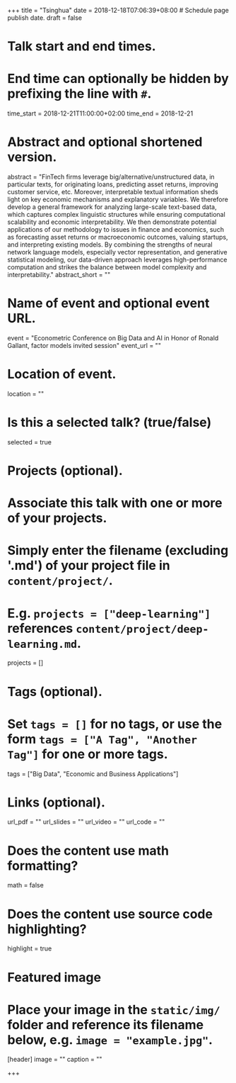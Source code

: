 +++
title = "Tsinghua"
date = 2018-12-18T07:06:39+08:00  # Schedule page publish date.
draft = false

# Talk start and end times.
#   End time can optionally be hidden by prefixing the line with `#`.
time_start = 2018-12-21T11:00:00+02:00
time_end = 2018-12-21

# Abstract and optional shortened version.
abstract = "FinTech firms leverage big/alternative/unstructured data, in particular texts, for originating loans, predicting asset returns, improving customer service, etc. Moreover, interpretable textual information sheds light on key economic mechanisms and explanatory variables. We therefore develop a general framework for analyzing large-scale text-based data, which captures complex linguistic structures while ensuring computational scalability and economic interpretability. We then demonstrate potential applications of our methodology to issues in finance and economics, such as forecasting asset returns or macroeconomic outcomes, valuing startups, and interpreting existing models. By combining the strengths of neural network language models, especially vector representation, and generative statistical modeling, our data-driven approach leverages high-performance computation and strikes the balance between model complexity and interpretability.​"
abstract_short = ""

# Name of event and optional event URL.
event = "Econometric Conference on Big Data and AI in Honor of Ronald Gallant, factor models invited session"
event_url = ""

# Location of event.
location = ""

# Is this a selected talk? (true/false)
selected = true

# Projects (optional).
#   Associate this talk with one or more of your projects.
#   Simply enter the filename (excluding '.md') of your project file in `content/project/`.
#   E.g. `projects = ["deep-learning"]` references `content/project/deep-learning.md`.
projects = []

# Tags (optional).
#   Set `tags = []` for no tags, or use the form `tags = ["A Tag", "Another Tag"]` for one or more tags.
tags = ["Big Data", "Economic and Business Applications"]

# Links (optional).
url_pdf = ""
url_slides = ""
url_video = ""
url_code = ""

# Does the content use math formatting?
math = false

# Does the content use source code highlighting?
highlight = true

# Featured image
# Place your image in the `static/img/` folder and reference its filename below, e.g. `image = "example.jpg"`.
[header]
image = ""
caption = ""

+++
